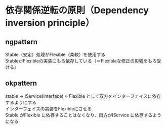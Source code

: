 # 依存関係逆転の原則（Dependency inversion principle）

## ngpattern
Stable（安定）処理がFlexible（柔軟）を使用する  
StableがFlexibleの実装にもろ依存している（＝Flexibleな修正の影響をもろ受ける）  

## okpattern
stable → IService(interface) ←Flexible として双方をインターフェイスに依存するようにする  
インターフェイスの実装をFlexibleにさせる  
Stable がFlexible に依存することはなくなり、両方がIService に依存するようになる